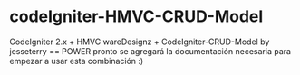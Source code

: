 codeIgniter-HMVC-CRUD-Model
===========================

CodeIgniter 2.x + HMVC wareDesignz + CodeIgniter-CRUD-Model by  jesseterry == POWER
pronto se agregará la documentación necesaria para empezar a usar esta combinación :)
